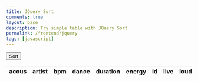 ```yaml
---
title: JQuery Sort
comments: true
layout: base
description: Try simple table with JQuery Sort
permalink: /frontend/jquery
tags: [javascript]
---
```

<head>
    <!-- JQuery -->
    <script type="text/javascript" language="javascript" src="https://code.jquery.com/jquery-3.5.1.js"></script>
    <script type="text/javascript" language="javascript" src="https://cdn.datatables.net/1.13.4/js/jquery.dataTables.min.js"></script>
    <!-- Bootstrap -->
    <script type="text/javascript" language="javascript" src="https://cdn.datatables.net/1.13.4/js/dataTables.bootstrap5.min.js"></script>
    <style>
        #flaskTable th:first-child {
            width: 75px;
        }
        #flaskTable td:not(:first-child) {
          width: 150px;
        }
    </style>
    <button id="insertionSortBtn" class="btn btn-primary">Sort</button>
</head>

<table id="flaskTable" class="table table-striped nowrap" style="width:100%">
    <thead id="flaskHead">
        <tr>
            <th>acous</th>
            <th>artist</th>
            <th>bpm</th>
            <th>dance</th>
            <th>duration</th>
            <th>energy</th>
            <th>id</th>
            <th>live</th>
            <th>loud</th>
            <th>popular</th>
            <th>speech</th>
            <th>title</th>
            <th>genre</th>
            <th>valence</th>
            <th>year</th>
        </tr>
    </thead>
    <tbody id="flaskBody"></tbody>
</table>

<script>
  //  insertion sort function in JS converted from my past python version
  function insertionSort(list) {
  var n = list.length;
  for (var i = 1; i < n; i++) {
    var key = list[i];
    var j = i - 1;
    while (j >= 0 && compareValues(list[j][0], key[0]) > 0) {
      list[j + 1] = list[j];
      j = j - 1;
    }
    list[j + 1] = key;
  }
  return list;
}

// this function's purpose is to compare string values; otherwise they just show up as numbers when insertion sort is run
function compareValues(a, b) { 
  if (typeof a === 'string' && typeof b === 'string') {
    return a.localeCompare(b, 'en', { numeric: true });
  }
  return a - b;
}



  $(document).ready(function() {
    fetch('https://playourshiny.duckdns.org/songdatabase', { mode: 'cors' })
      .then(response => {
        if (!response.ok) {
          throw new Error('API response failed');
        }
        return response.json();
      })
      .then(data => {
        for (const row of data) {
          $('#flaskBody').append('<tr><td>' +
            row.acousticness + '</td><td>' +
            row.artist + '</td><td>' +
            row.bpm + '</td><td>' +
            row.danceability + '</td><td>' +
            row.duration + '</td><td>' +
            row.energy + '</td><td>' +
            row.id + '</td><td>' +
            row.liveness + '</td><td>' +
            row.loudness + '</td><td>' +
            row.popularity + '</td><td>' +
            row.speechiness + '</td><td>' +
            row.title + '</td><td>' +
            row.top_genre + '</td><td>' +
            row.valence + '</td><td>' +
            row.year + '</td></tr>');
        }

        // Insertion sort function for table
        $('#insertionSortBtn').on('click', function() {
          // Retrieve table data
          var table = $('#flaskTable').DataTable();
          var tableData = table
            .columns()
            .data()
            .toArray();

          // Convert table data to a flat array
          var flatData = tableData.reduce(function(acc, val) {
            return acc.concat(val);
          }, []);

          // Perform insertion sort on the flat data array
          var sortedData = insertionSort(flatData);

          // Update table with sorted data
          var sortedTableData = [];
          var numColumns = tableData.length;
          for (var i = 0; i < sortedData.length; i += numColumns) {
            sortedTableData.push(sortedData.slice(i, i + numColumns));
          }
          table.clear().rows.add(sortedTableData).draw();
        });

        $('#flaskTable').DataTable();
      })
      .catch(error => {
        console.error('Error:', error);
      });
  });
</script>
